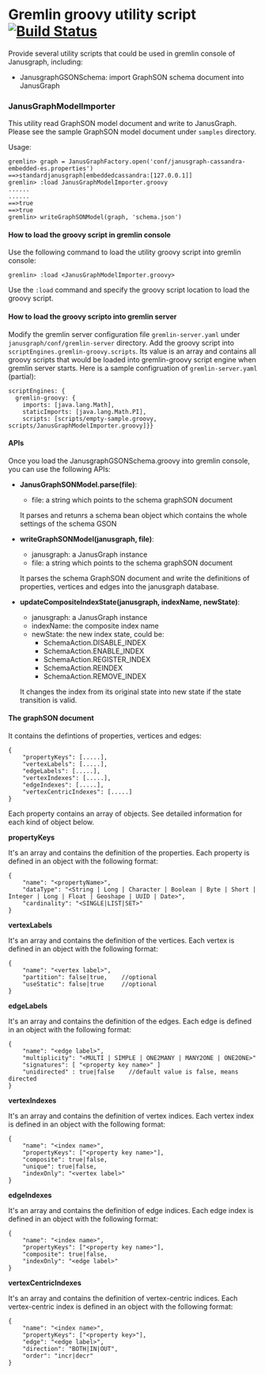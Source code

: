 # Gremlin groovy utility script [![Build Status](https://travis-ci.org/yhwang/janusgraph-utils.svg?branch=master)](https://travis-ci.org/yhwang/janusgraph-utils)

Provide several utility scripts that could be used in gremlin console of
Janusgraph, including:

- JanusgraphGSONSchema: import GraphSON schema document into JanusGraph


### JanusGraphModelImporter

This utility read GraphSON model document and write to JanusGraph.
Please see the sample GraphSON model document under `samples` directory.

Usage:
```
gremlin> graph = JanusGraphFactory.open('conf/janusgraph-cassandra-embedded-es.properties')
==>standardjanusgraph[embeddedcassandra:[127.0.0.1]]
gremlin> :load JanusGraphModelImporter.groovy
......
......
==>true
==>true
gremlin> writeGraphSONModel(graph, 'schema.json')
```

#### How to load the groovy script in gremlin console
Use the following command to load the utility groovy script into gremlin console:

```
gremlin> :load <JanusGraphModelImporter.groovy>
```

Use the `:load` command and specify the groovy script location to load the groovy script.

#### How to load the groovy scripto into gremlin server
Modify the gremlin server configuration file `gremlin-server.yaml` under `janusgraph/conf/gremlin-server` directory. Add the groovy script into
`scriptEngines.gremlin-groovy.scripts`. Its value is an array and contains
all groovy scripts that would be loaded into gremlin-groovy script engine when
gremlin server starts. Here is a sample configruation of `gremlin-server.yaml` (partial):

```(YAML)
scriptEngines: {
  gremlin-groovy: {
    imports: [java.lang.Math],
    staticImports: [java.lang.Math.PI],
    scripts: [scripts/empty-sample.groovy, scripts/JanusGraphModelImporter.groovy]}}
```
#### APIs
Once you load the JanusgraphGSONSchema.groovy into gremlin console, you can use the following APIs:
- **JanusGraphSONModel.parse(file)**:
  -  file: a string which points to the schema graphSON document  
  
  It parses and retunrs a schema bean object which contains the whole settings of the schema GSON

- **writeGraphSONModel(janusgraph, file)**:
  - janusgraph: a JanusGraph instance
  - file: a string which points to the schema graphSON document
  
  It parses the schema GraphSON document and write the definitions of properties, vertices and edges into the janusgraph database.
  
- **updateCompositeIndexState(janusgraph, indexName, newState)**:
  - janusgraph: a JanusGraph instance
  - indexName: the composite index name
  - newState: the new index state, could be:
    - SchemaAction.DISABLE_INDEX
    - SchemaAction.ENABLE_INDEX
    - SchemaAction.REGISTER_INDEX
    - SchemaAction.REINDEX
    - SchemaAction.REMOVE_INDEX

   It changes the index from its original state into new state if the state transition is valid.

#### The graphSON document
It contains the defintions of properties, vertices and edges:

```
{
    "propertyKeys": [.....],
    "vertexLabels": [.....],
    "edgeLabels": [.....],
    "vertexIndexes": [.....],
    "edgeIndexes": [.....],
    "vertexCentricIndexes": [.....]
}
```

Each property contains an array of objects. See detailed information for each 
kind of object below.

**propertyKeys**

It's an array and contains the definition of the properties. Each property is defined in an object with the following format:
```
{
    "name": "<propertyName>",
    "dataType": "<String | Long | Character | Boolean | Byte | Short | Integer | Long | Float | Geoshape | UUID | Date>",
    "cardinality": "<SINGLE|LIST|SET>"
}
```

**vertexLabels**

It's an array and contains the definition of the vertices. Each vertex is
defined in an object with the following format:

```
{
    "name": "<vertex label>",
    "partition": false|true,    //optional
    "useStatic": false|true     //optional
}
```

**edgeLabels**

It's an array and contains the definition of the edges. Each edge is defined
in an object with the following format:

```
{
    "name": "<edge label>",
    "multiplicity": "<MULTI | SIMPLE | ONE2MANY | MANY2ONE | ONE2ONE>"
    "signatures": [ "<property key name>" ]
    "unidirected" : true|false    //default value is false, means directed
}
```

**vertexIndexes**

It's an array and contains the definition of vertex indices. Each vertex index
is defined in an object with the following format:

```
{
    "name": "<index name>",
    "propertyKeys": ["<property key name>"],
    "composite": true|false,
    "unique": true|false,
    "indexOnly": "<vertex label>"
}
```

**edgeIndexes**

It's an array and contains the definition of edge indices. Each edge index
is defined in an object with the following format:

```
{
    "name": "<index name>",
    "propertyKeys": ["<property key name>"],
    "composite": true|false,
    "indexOnly": "<edge label>"
}
```

**vertexCentricIndexes**

It's an array and contains the definition of vertex-centric indices. Each
vertex-centric index is defined in an object with the following format:

```
{
    "name": "<index name>",
    "propertyKeys": ["<property key>"],
    "edge": "<edge label>",
    "direction": "BOTH|IN|OUT",
    "order": "incr|decr"
}
```

